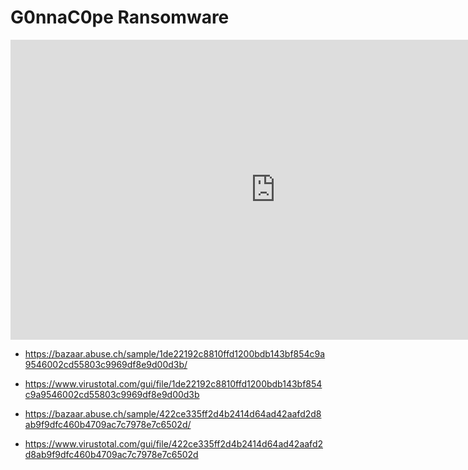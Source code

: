 # G0nnaC0pe Ransomware

<iframe width="848" height="480" src="https://www.youtube.com/embed/nvEki3aq5Pg" title="YouTube video player" frameborder="0" allow="accelerometer; autoplay; clipboard-write; encrypted-media; gyroscope; picture-in-picture" allowfullscreen></iframe>

* https://bazaar.abuse.ch/sample/1de22192c8810ffd1200bdb143bf854c9a9546002cd55803c9969df8e9d00d3b/
* https://www.virustotal.com/gui/file/1de22192c8810ffd1200bdb143bf854c9a9546002cd55803c9969df8e9d00d3b

* https://bazaar.abuse.ch/sample/422ce335ff2d4b2414d64ad42aafd2d8ab9f9dfc460b4709ac7c7978e7c6502d/
* https://www.virustotal.com/gui/file/422ce335ff2d4b2414d64ad42aafd2d8ab9f9dfc460b4709ac7c7978e7c6502d

